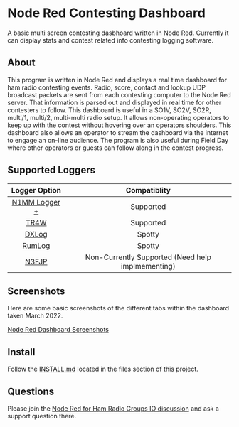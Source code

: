 # Node Red Contesting Dashboard

A basic multi screen contesting dasbhoard written in Node Red.  Currently it can display stats and contest related info contesting logging software.

## About

This program is written in Node Red and displays a real time dashboard for ham radio contesting events.  Radio, score, contact and lookup UDP broadcast packets are sent from each contesting computer to the Node Red server.  That information is parsed out and displayed in real time for other contesters to follow.  This dashboard is useful in a SO1V, SO2V, SO2R, multi/1, multi/2, multi-multi radio setup.  It allows non-operating operators to keep up with the contest without hovering over an operators shoulders.  This dashboard also allows an operator to stream the dashboard via the internet to engage an on-line audience.  The program is also useful during Field Day where other operators or guests can follow along in the contest progress.

## Supported Loggers
|                    Logger Option                  | Compatiblity  |
| :-------------------:                             | :------------:|
| [N1MM Logger +](https://n1mmwp.hamdocs.com)       | Supported     |
| [TR4W](https://tr4w.net/)                         | Supported     |
| [DXLog](http://dxlog.net/)                        | Spotty        |
| [RumLog](https://dl2rum.de/rumsoft/RUMLog.html)   | Spotty        |
| [N3FJP](https://www.n3fjp.com/)                   | Non-Currently Supported  (Need help implmementing)  |

## Screenshots

Here are some basic screenshots of the different tabs within the dashboard taken March 2022.

[Node Red Dashboard Screenshots](https://photos.app.goo.gl/J67xuLADBU3CMHYh7)

## Install

Follow the [INSTALL.md](/INSTALL.md) located in the files section of this project.

## Questions

Please join the [Node Red for Ham Radio Groups IO discussion](https://groups.io/g/nodered-hamradio) and ask a support question there.
